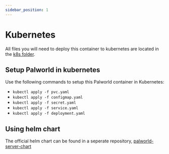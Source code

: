 ```yaml
---
sidebar_position: 1
---
```


# Kubernetes

All files you will need to deploy this container to kubernetes are located in the [k8s folder](https://github.com/thijsvanloef/palworld-server-docker/tree/main/k8s).

## Setup Palworld in kubernetes

Use the following commands to setup this Palworld container in Kubernetes:

* `kubectl apply -f pvc.yaml`
* `kubectl apply -f configmap.yaml`
* `kubectl apply -f secret.yaml`
* `kubectl apply -f service.yaml`
* `kubectl apply -f deployment.yaml`

## Using helm chart

The official helm chart can be found in a seperate repository, [palworld-server-chart](https://github.com/Twinki14/palworld-server-chart)
